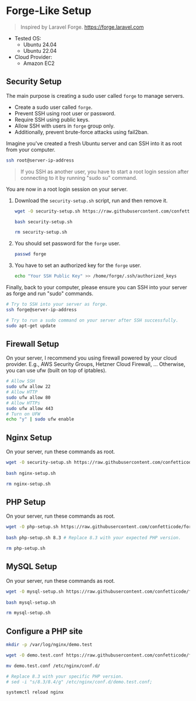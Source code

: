 # Forge-Like Setup 

> Inspired by Laravel Forge. https://forge.laravel.com
 
- Tested OS: 
  - Ubuntu 24.04
  - Ubuntu 22.04
- Cloud Provider:
  - Amazon EC2

## Security Setup

The main purpose is creating a sudo user called `forge` to manage servers.

- Create a sudo user called `forge`.
- Prevent SSH using root user or password.
- Require SSH using public keys.
- Allow SSH with users in `forge` group only.
- Additionally, prevent brute-force attacks using fail2ban.

Imagine you've created a fresh Ubuntu server and can SSH into it as root from your computer.

```bash
ssh root@server-ip-address
```

> If you SSH as another user, you have to start a root login session after connecting to it by running "sudo su" command.

You are now in a root login session on your server.
1. Download the `security-setup.sh` script, run and then remove it.

    ```bash
    wget -O security-setup.sh https://raw.githubusercontent.com/confetticode/forge-like-setup/main/scripts/security-setup.sh
    
    bash security-setup.sh
    
    rm security-setup.sh
    ```

2. You should set password for the `forge` user.

    ```bash
    passwd forge
    ```

3. You have to set an authorized key for the `forge` user.

    ```bash
    echo "Your SSH Public Key" >> /home/forge/.ssh/authorized_keys
    ```
  
Finally, back to your computer, please ensure you can SSH into your server as forge and run "sudo" commands.

```bash
# Try to SSH into your server as forge.
ssh forge@server-ip-address

# Try to run a sudo command on your server after SSH successfully.
sudo apt-get update
```

## Firewall Setup

On your server, I recommend you using firewall powered by your cloud provider.
E.g., AWS Security Groups, Hetzner Cloud Firewall, ... Otherwise, you can use ufw (built on top of iptables).

```bash
# Allow SSH
sudo ufw allow 22
# Allow HTTP
sudo ufw allow 80
# Allow HTTPs
sudo ufw allow 443
# Turn on UFW
echo "y" | sudo ufw enable
```

## Nginx Setup

On your server, run these commands as root.
```bash
wget -O security-setup.sh https://raw.githubusercontent.com/confetticode/forge-like-setup/main/scripts/nginx-setup.sh
    
bash nginx-setup.sh

rm nginx-setup.sh
```

## PHP Setup

On your server, run these commands as root.
```bash
wget -O php-setup.sh https://raw.githubusercontent.com/confetticode/forge-like-setup/main/scripts/php-setup.sh
    
bash php-setup.sh 8.3 # Replace 8.3 with your expected PHP version.

rm php-setup.sh
```

## MySQL Setup

On your server, run these commands as root.

```bash
wget -O mysql-setup.sh https://raw.githubusercontent.com/confetticode/forge-like-setup/main/scripts/mysql-setup.sh
    
bash mysql-setup.sh

rm mysql-setup.sh
```

## Configure a PHP site

```bash
mkdir -p /var/log/nginx/demo.test

wget -O demo.test.conf https://raw.githubusercontent.com/confetticode/forge-like-setup/main/etc/demo.test.conf

mv demo.test.conf /etc/nginx/conf.d/

# Replace 8.3 with your specific PHP version.
# sed -i "s/8.3/8.4/g" /etc/nginx/conf.d/demo.test.conf;

systemctl reload nginx
```
